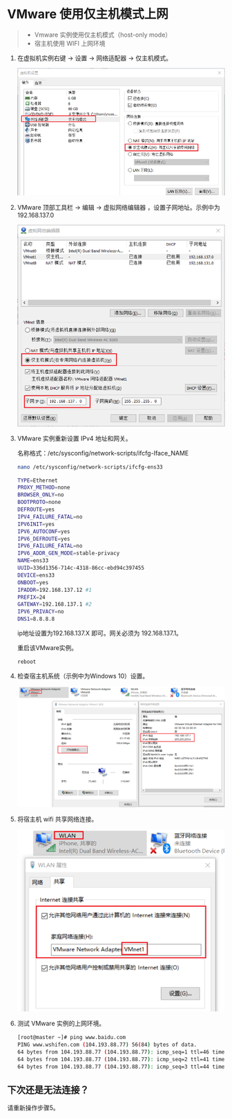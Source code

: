 # VMware 使用仅主机模式上网

> - Vmware 实例使用仅主机模式（host-only mode）
> - 宿主机使用 WIFI 上网环境

1. 在虚拟机实例右键 -> 设置 -> 网络适配器 -> 仅主机模式。

   ![](asset/vmware-instance-set-host-only-mode.png)

2. VMware 顶部工具栏 -> 编辑 -> 虚拟网络编辑器 ，设置子网地址。示例中为 192.168.137.0

   ![](asset/vmware-VMnet1-set-subnet-ip.png)

3. VMware 实例重新设置 IPv4 地址和网关。
   
   名称格式：/etc/sysconfig/network-scripts/ifcfg-Iface_NAME
   ```bash
   nano /etc/sysconfig/network-scripts/ifcfg-ens33
   ```

   ```bash
   TYPE=Ethernet
   PROXY_METHOD=none
   BROWSER_ONLY=no
   BOOTPROTO=none
   DEFROUTE=yes
   IPV4_FAILURE_FATAL=no
   IPV6INIT=yes
   IPV6_AUTOCONF=yes
   IPV6_DEFROUTE=yes
   IPV6_FAILURE_FATAL=no
   IPV6_ADDR_GEN_MODE=stable-privacy
   NAME=ens33
   UUID=336d1356-714c-4318-86cc-ebd94c397455
   DEVICE=ens33
   ONBOOT=yes
   IPADDR=192.168.137.12 #1
   PREFIX=24
   GATEWAY=192.168.137.1 #2
   IPV6_PRIVACY=no
   DNS1=8.8.8.8
   ```

   ip地址设置为192.168.137.X 即可。网关必须为 192.168.137.1。

   重启该VMware实例。

   ```bash
   reboot
   ```

4. 检查宿主机系统（示例中为Windows 10）设置。

   ![](asset/check-host-os-VMnet1-config.png)

5. 将宿主机 wifi 共享网络连接。

   ![](asset/wifi-share-Internet-connection-on-host-os.png)

6. 测试 VMware 实例的上网环境。

   ```bash
   [root@master ~]# ping www.baidu.com
   PING www.wshifen.com (104.193.88.77) 56(84) bytes of data.
   64 bytes from 104.193.88.77 (104.193.88.77): icmp_seq=1 ttl=46 time=228 ms
   64 bytes from 104.193.88.77 (104.193.88.77): icmp_seq=2 ttl=41 time=247 ms
   64 bytes from 104.193.88.77 (104.193.88.77): icmp_seq=3 ttl=44 time=242 ms
   ```
  
## 下次还是无法连接？
请重新操作步骤5。
 

   